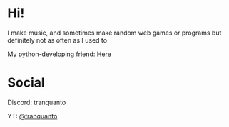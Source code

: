 # Hi!

I make music, and sometimes make random web games or programs but definitely not as often as I used to

My python-developing friend: [Here](https://github.com/GooseterV)

# Social

Discord: tranquanto

YT: [@tranquanto](https://youtube.com/@tranquanto/)
